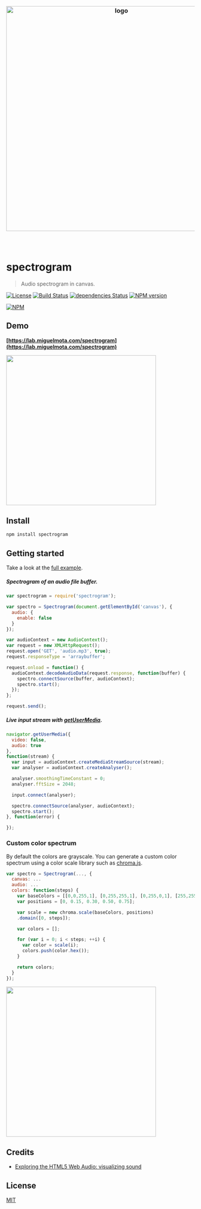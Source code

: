 <h3 align="center">
  <br />
  <img src="https://user-images.githubusercontent.com/168240/51434534-a768ce80-1c17-11e9-8b98-4eb753163c30.png" alt="logo" width="600" />
  <br />
  <br />
  <br />
</h3>

# spectrogram

> Audio spectrogram in canvas.

[![License](http://img.shields.io/badge/license-MIT-blue.svg)](https://raw.githubusercontent.com/miguelmota/spectrogram/master/LICENSE) [![Build Status](https://travis-ci.org/miguelmota/spectrogram.svg?branch=master)](https://travis-ci.org/miguelmota/spectrogram) [![dependencies Status](https://david-dm.org/miguelmota/spectrogram/status.svg)](https://david-dm.org/miguelmota/spectrogram) [![NPM version](https://badge.fury.io/js/spectrogram.svg)](http://badge.fury.io/js/spectrogram)

[![NPM](https://nodei.co/npm/spectrogram.png)](https://nodei.co/npm/spectrogram)

## Demo

**[https://lab.miguelmota.com/spectrogram](https://lab.miguelmota.com/spectrogram)**

<img src="./example/images/screenshot_grayscale.gif" width="400">

## Install

```bash
npm install spectrogram
```

## Getting started

Take a look at the [full example](example/).

##### Spectrogram of an audio file buffer.

```javascript
var spectrogram = require('spectrogram');

var spectro = Spectrogram(document.getElementById('canvas'), {
  audio: {
    enable: false
  }
});

var audioContext = new AudioContext();
var request = new XMLHttpRequest();
request.open('GET', 'audio.mp3', true);
request.responseType = 'arraybuffer';

request.onload = function() {
  audioContext.decodeAudioData(request.response, function(buffer) {
    spectro.connectSource(buffer, audioContext);
    spectro.start();
  });
};

request.send();
```

##### Live input stream with [getUserMedia](https://developer.mozilla.org/en-US/docs/Web/API/Navigator/getUserMedia).

```javascript
navigator.getUserMedia({
  video: false,
  audio: true
},
function(stream) {
  var input = audioContext.createMediaStreamSource(stream);
  var analyser = audioContext.createAnalyser();

  analyser.smoothingTimeConstant = 0;
  analyser.fftSize = 2048;

  input.connect(analyser);

  spectro.connectSource(analyser, audioContext);
  spectro.start();
}, function(error) {

});
```

### Custom color spectrum

By default the colors are grayscale. You can generate a custom color spectrum using a color scale library such as [chroma.js](https://github.com/gka/chroma.js).

```javascript
var spectro = Spectrogram(..., {
  canvas: ...
  audio: ...
  colors: function(steps) {
    var baseColors = [[0,0,255,1], [0,255,255,1], [0,255,0,1], [255,255,0,1], [ 255,0,0,1]];
    var positions = [0, 0.15, 0.30, 0.50, 0.75];

    var scale = new chroma.scale(baseColors, positions)
    .domain([0, steps]);

    var colors = [];

    for (var i = 0; i < steps; ++i) {
      var color = scale(i);
      colors.push(color.hex());
    }

    return colors;
  }
});
```

<img src="./example/images/screenshot_color.gif" width="400">

## Credits

- [Exploring the HTML5 Web Audio: visualizing sound](http://www.smartjava.org/content/exploring-html5-web-audio-visualizing-sound)

## License

[MIT](LICENSE)
